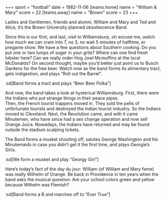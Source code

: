 +++
sport = "football"
date = 1982-11-06
[teams.home]
name = "William & Mary"
score = 22
[teams.away]
name = "Brown"
score = 23
+++

Ladies and Gentlemen, friends and alumni, William and Mary and Ted and Alice, it’s the Brown University planned obsolescence Band.

Since this is our first, and last, visit to Williamsburp, oh excuse me, watch how much we can cram into 7, no 3, no wait 5 minutes of halftime, er pregame show. We have a few questions about Southern cooking. Do you put one or two lumps of suger in your grits? Where can one find fresh lobster here? Can we really order Hog Jowl Mcmuffins at the local McDonalds? On second thought, maybe you’d better just point us to Busch Gardens for the free beer. Watch now as the band forms its alimentary tract, gets indigestion, and plays “Roll out the Barrel”.

:sd[Band forms a tract and plays “Beer Beer Polka”]

And now, the band takes a look at hysterical Williamsburg. First, there were the Indians who put strange things in their peace pipes.\
Then, the French tourist trappers moved in. They sold the pelts of unfortunate tourists and destroyed the Indian tourist industry. So the Indians moved to Cleveland. Next, the Revolution came, and with it came Minutemen, who have since had a sex change operation and now sell Orange Juice. Nowadays, the Indians have returned and may be found outside the stadium scalping tickets.

The Band forms a musket shooting off, salutes George Washington and his Minutemaids in case you didn’t get it the first time, and plays Georgie’s Girls.

:sd[We form a musket and play “Georgy Girl”]

Here’s today’s fact of the day du jour: William (of William and Mary fame) was really Wilhelm of Orange. Be back in Providence in ten years when the band asks the musical question: Are your school colors green and yellow because Wilhelm was Flemish?

:sd[Band forms a B and marches off to “Ever True”]
